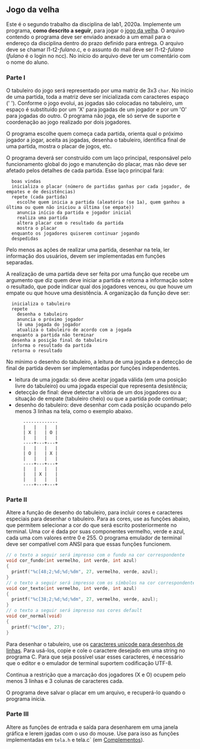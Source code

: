 ## Jogo da velha

Este é o segundo trabalho da disciplina de lab1, 2020a. Implemente um programa, **como descrito a seguir**, para jogar o [jogo da velha](https://pt.wikipedia.org/wiki/Jogo_da_velha).
O arquivo contendo o programa deve ser enviado anexado a um email para o endereço da disciplina dentro do prazo definido para entrega. O arquivo deve se chamar l1-t2-*fulano*.c, e o assunto do mail deve ser l1-t2-*fulano* (*fulano* é o login no ncc).
No início do arquivo deve ter um comentário com o nome do aluno.

### Parte I

O tabuleiro do jogo será representado por uma matriz de 3x3 `char`.
No início de uma partida, toda a matriz deve ser inicializada com caracteres espaço (' ').
Conforme o jogo evolui, as jogadas são colocadas no tabuleiro, um espaço é substituído por um 'X' para jogadas de um jogador e por um 'O' para jogadas do outro.
O programa não joga, ele só serve de suporte e coordenação ao jogo realizado por dois jogadores. 

O programa escolhe quem começa cada partida, orienta qual o próximo jogador a jogar, aceita as jogadas, desenha o tabuleiro, identifica final de uma partida, mostra o placar de jogos, etc.

O programa deverá ser construído com um laço principal, responsável pelo funcionamento global do jogo e manutenção do placar, mas não deve ser afetado pelos detalhes de cada partida. Esse laço principal fará:
```
  boas vindas
  inicializa o placar (número de partidas ganhas por cada jogador, de empates e de desistências)
  repete (cada partida)
    escolhe quem inicia a partida (aleatório (se 1a), quem ganhou a última ou quem não iniciou a última (se empate))
    anuncia início da partida e jogador inicial
    realiza uma partida
    altera placar com o resultado da partida
    mostra o placar
  enquanto os jogadores quiserem continuar jogando
  despedidas
```

Pelo menos as ações de realizar uma partida, desenhar na tela, ler informação dos usuários, devem ser implementadas em funções separadas.

A realização de uma partida deve ser feita por uma função que recebe um argumento que diz quem deve iniciar a partida e retorna a informação sobre o resultado, que pode indicar qual dos jogadores venceu, ou que houve um empate ou que houve uma desistência.
A organização da função deve ser:
```
  inicializa o tabuleiro
  repete
    desenha o tabuleiro
    anuncia o próximo jogador
    lê uma jogada do jogador 
    atualiza o tabuleiro de acordo com a jogada
  enquanto a partida não terminar
  desenha a posição final do tabuleiro
  informa o resultado da partida
  retorna o resultado
```
No mínimo o desenho do tabuleiro, a leitura de uma jogada e a detecção de final de partida devem ser implementadas por funções independentes.
- leitura de uma jogada: só deve aceitar jogada válida (em uma posição livre do tabuleiro) ou uma jogada especial que representa desistência;
- detecção de final: deve detectar a vitória de um dos jogadores ou a situação de empate (tabuleiro cheio) ou que a partida pode continuar;
- desenho do tabuleiro: deve desenhar com cada posição ocupando pelo menos 3 linhas na tela, como o exemplo abaixo.
   ```
      -------------
      |   |   |   |
      | X |   | O |
      |   |   |   |
      ----+---+---+
      |   |   |   |
      | O |   | X |
      |   |   |   |
      ----+---+---+
      |   |   |   |
      |   | X |   |
      |   |   |   |
      ----+---+---+
   ```      

### Parte II

Altere a função de desenho do tabuleiro, para incluir cores e caracteres especiais para desenhar o tabuleiro.
Para as cores, use as funções abaixo, que permitem selecionar a cor do que será escrito posteriormente no terminal.
Uma cor é dada por suas componentes vermelho, verde e azul, cada uma com valores entre 0 e 255. O programa emulador de terminal deve ser compatível com ANSI para que essas funções funcionem.
```c
// o texto a seguir será impresso com o fundo na cor correspondente
void cor_fundo(int vermelho, int verde, int azul)
{
  printf("%c[48;2;%d;%d;%dm", 27, vermelho, verde, azul);
}
// o texto a seguir será impresso com os símbolos na cor correspondente
void cor_texto(int vermelho, int verde, int azul)
{
  printf("%c[38;2;%d;%d;%dm", 27, vermelho, verde, azul);
}
// o texto a seguir será impresso nas cores default
void cor_normal(void)
{
  printf("%c[0m", 27);
}
```

Para desenhar o tabuleiro, use os [caracteres unicode para desenhos de linhas](https://en.wikipedia.org/wiki/Box-drawing_character). Para usá-los, copie e cole o caractere desejado em uma string no programa C. Para que seja possível usar esses caracteres, é necessário que o editor e o emulador de terminal suportem codificação UTF-8.

Continua a restrição que a marcação dos jogadores (X e O) ocupem pelo menos 3 linhas e 3 colunas de caracteres cada.

O programa deve salvar o placar em um arquivo, e recuperá-lo quando o programa inicia.

### Parte III

Altere as funções de entrada e saída para desenharem em uma janela gráfica e lerem jgadas com o uso do mouse.
Use para isso as funções implementadas em `tela.h` e tela.c` (em [Complementos](Complementos)).
